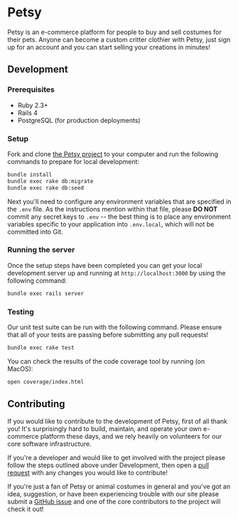 # Petsy
Petsy is an e-commerce platform for people to buy and sell costumes for their pets. Anyone can become a custom critter clothier with Petsy, just sign up for an account and you can start selling your creations in minutes!

## Development
### Prerequisites
* Ruby 2.3+
* Rails 4
* PostgreSQL (for production deployments)

### Setup
Fork and clone [the Petsy project](https://github.com/Ada-C6/betsy-shipping) to your computer and run the following commands to prepare for local development:

```bash
bundle install
bundle exec rake db:migrate
bundle exec rake db:seed
```

Next you'll need to configure any environment variables that are specified in the `.env` file. As the instructions mention within that file, please **DO NOT** commit any secret keys to `.env` -- the best thing is to place any environment variables specific to your application into `.env.local`, which will not be committed into Git.

### Running the server
Once the setup steps have been completed you can get your local development server up and running at `http://localhost:3000` by using the following command:

```bash
bundle exec rails server
```

### Testing
Our unit test suite can be run with the following command. Please ensure that all of your tests are passing before submitting any pull requests!

```bash
bundle exec rake test
```

You can check the results of the code coverage tool by running (on MacOS):

```bash
open coverage/index.html
```

## Contributing
If you would like to contribute to the development of Petsy, first of all thank you! It's surprisingly hard to build, maintain, and operate your own e-commerce platform these days, and we rely heavily on volunteers for our core software infrastructure.

If you're a developer and would like to get involved with the project please follow the steps outlined above under Development, then open a [pull request](https://github.com/Ada-C6/betsy-shipping/pulls) with any changes you would like to contribute!

If you're just a fan of Petsy or animal costumes in general and you've got an idea, suggestion, or have been experiencing trouble with our site please submit a [GitHub issue](https://github.com/Ada-C6/betsy-shipping/issues) and one of the core contributors to the project will check it out!
